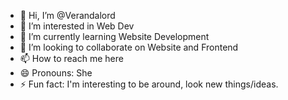 - 👋 Hi, I’m @Verandalord
- 👀 I’m interested in Web Dev
- 🌱 I’m currently learning Website Development
- 💞️ I’m looking to collaborate on Website and Frontend
- 📫 How to reach me here
- 😄 Pronouns: She
- ⚡ Fun fact: I'm interesting to be around, look new things/ideas.

<!---
Verandalord/Verandalord is a ✨ special ✨ repository because its `README.md` (this file) appears on your GitHub profile.
You can click the Preview link to take a look at your changes.
--->
